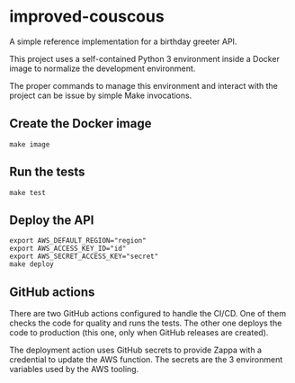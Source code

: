 # improved-couscous
A simple reference implementation for a birthday greeter API.

This project uses a self-contained Python 3 environment inside a Docker image
to normalize the development environment.

The proper commands to manage this environment and interact with the project
can be issue by simple Make invocations.

## Create the Docker image

```
make image
```

## Run the tests

```
make test
```

## Deploy the API

```
export AWS_DEFAULT_REGION="region"
export AWS_ACCESS_KEY_ID="id"
export AWS_SECRET_ACCESS_KEY="secret"
make deploy
```

## GitHub actions
There are two GitHub actions configured to handle the CI/CD. One of them checks
the code for quality and runs the tests. The other one deploys the code to
production (this one, only when GitHub releases are created).

The deployment action uses GitHub secrets to provide Zappa with a credential to
update the AWS function. The secrets are the 3 environment variables used by
the AWS tooling.
